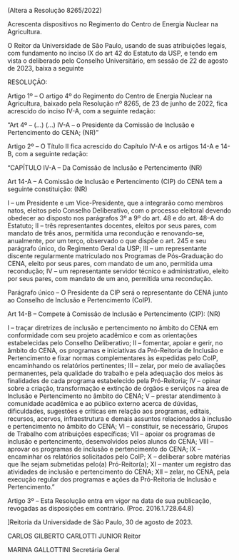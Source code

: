 (Altera a Resolução 8265/2022)

Acrescenta dispositivos no Regimento do Centro de Energia Nuclear na Agricultura.

O Reitor da Universidade de São Paulo, usando de suas atribuições legais, com fundamento no inciso IX do art 42 do Estatuto da USP, e tendo em vista o deliberado pelo Conselho Universitário, em sessão de 22 de agosto de 2023, baixa a seguinte

RESOLUÇÃO:

Artigo 1º – O artigo 4º do Regimento do Centro de Energia Nuclear na Agricultura, baixado pela Resolução nº 8265, de 23 de junho de 2022, fica acrescido do inciso IV-A, com a seguinte redação:

“Art 4º – (…)
(…)
IV-A – o Presidente da Comissão de Inclusão e Pertencimento do CENA; (NR)”

Artigo 2º – O Título II fica acrescido do Capítulo IV-A e os artigos 14-A e 14-B, com a seguinte redação:

“CAPÍTULO IV-A – Da Comissão de Inclusão e Pertencimento (NR)

Art 14-A – A Comissão de Inclusão e Pertencimento (CIP) do CENA tem a seguinte constituição: (NR)

I – um Presidente e um Vice-Presidente, que a integrarão como membros natos, eleitos pelo Conselho Deliberativo, com o processo eleitoral devendo obedecer ao disposto nos parágrafos 3º a 9º do art. 48 e do art. 48–A do Estatuto;
II – três representantes docentes, eleitos por seus pares, com mandato de três anos, permitida uma recondução e renovando-se, anualmente, por um terço, observado o que dispõe o art. 245 e seu parágrafo único, do Regimento Geral da USP;
III – um representante discente regularmente matriculado nos Programas de Pós-Graduação do CENA, eleito por seus pares, com mandato de um ano, permitida uma recondução;
IV – um representante servidor técnico e administrativo, eleito por seus pares, com mandato de um ano, permitida uma recondução.

Parágrafo único – O Presidente da CIP será o representante do CENA junto ao Conselho de Inclusão e Pertencimento (CoIP).

Art 14-B – Compete à Comissão de Inclusão e Pertencimento (CIP): (NR)

I – traçar diretrizes de inclusão e pertencimento no âmbito do CENA em conformidade com seu projeto acadêmico e com as orientações estabelecidas pelo Conselho Deliberativo;
II – fomentar, apoiar e gerir, no âmbito do CENA, os programas e iniciativas da Pró-Reitoria de Inclusão e Pertencimento e fixar normas complementares às expedidas pelo CoIP, encaminhando os relatórios pertinentes;
III – zelar, por meio de avaliações permanentes, pela qualidade do trabalho e pela adequação dos meios às finalidades de cada programa estabelecido pela Pró-Reitoria;
IV – opinar sobre a criação, transformação e extinção de órgãos e serviços na área de Inclusão e Pertencimento no âmbito do CENA;
V – prestar atendimento à comunidade acadêmica e ao público externo acerca de dúvidas, dificuldades, sugestões e críticas em relação aos programas, editais, recursos, acervos, infraestrutura e demais assuntos relacionados à inclusão e pertencimento no âmbito do CENA;
VI – constituir, se necessário, Grupos de Trabalho com atribuições específicas;
VII – apoiar os programas de inclusão e pertencimento, desenvolvidos pelos alunos do CENA;
VIII – aprovar os programas de inclusão e pertencimento do CENA;
IX – encaminhar os relatórios solicitados pelo CoIP;
X – deliberar sobre matérias que lhe sejam submetidas pelo(a) Pró-Reitor(a);
XI – manter um registro das atividades de inclusão e pertencimento do CENA;
XII – zelar, no CENA, pela execução regular dos programas e ações da Pró-Reitoria de Inclusão e Pertencimento.”

Artigo 3º – Esta Resolução entra em vigor na data de sua publicação, revogadas as disposições em contrário. (Proc. 2016.1.728.64.8)

]Reitoria da Universidade de São Paulo, 30 de agosto de 2023.

CARLOS GILBERTO CARLOTTI JUNIOR
Reitor

MARINA GALLOTTINI
Secretária Geral